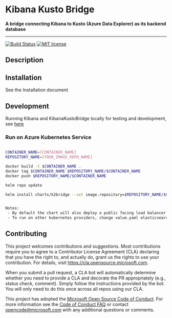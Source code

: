 # Kibana Kusto Bridge

**A bridge connecting Kibana to Kusto (Azure Data Explorer) as its backend database**

---

[![Build Status](https://dev.azure.com/csedevil/K2-bridge/_apis/build/status/microsoft.KibanaKustoBridge?branchName=master)](https://dev.azure.com/csedevil/K2-bridge/_build/latest?definitionId=146&branchName=master)
[![MIT license](https://img.shields.io/badge/license-MIT-brightgreen.svg)](http://opensource.org/licenses/MIT)

## Description

## Installation

See the Installation document

## Development

Running Kibana and KibanaKustoBridge locally for testing and development, see [here](./docs/development.md)

### Run on Azure Kubernetes Service

```sh

CONTAINER_NAME=[CONTAINER_NAME]
REPOSITORY_NAME=[YOUR_IMAGE_REPO_NAME]

docker build -t $CONTAINER_NAME .
docker tag $CONTAINER_NAME $REPOSITORY_NAME/$CONTAINER_NAME
docker push $REPOSITORY_NAME/$CONTAINER_NAME

helm repo update

helm install charts/k2bridge --set image.repository=$REPOSITORY_NAME/$CONTAINER_NAME --generate-name --set elasticsearch.image.tag="6.8.1" --set elasticsearch.appVersion="6.8.1"


Notes: 
 - By default the chart will also deploy a public facing load balancer pointing at the K2 Bridge. To change this, see the `service` section in `charts/k2bridge/values.yaml`.
 - To run on other kubernetes providers, change value.yaml elasticsearch storage class to fit the one suggested by the provider. 
```

## Contributing

This project welcomes contributions and suggestions.  Most contributions require you to agree to a
Contributor License Agreement (CLA) declaring that you have the right to, and actually do, grant us
the rights to use your contribution. For details, visit https://cla.opensource.microsoft.com.

When you submit a pull request, a CLA bot will automatically determine whether you need to provide
a CLA and decorate the PR appropriately (e.g., status check, comment). Simply follow the instructions
provided by the bot. You will only need to do this once across all repos using our CLA.

This project has adopted the [Microsoft Open Source Code of Conduct](https://opensource.microsoft.com/codeofconduct/).
For more information see the [Code of Conduct FAQ](https://opensource.microsoft.com/codeofconduct/faq/) or
contact [opencode@microsoft.com](mailto:opencode@microsoft.com) with any additional questions or comments.
